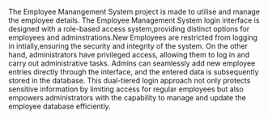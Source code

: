 The Employee Manangement System project is made to utilise and manage the employee details. The Employee Management System login interface is designed with a role-based access system,providing distinct options for employees and adminstrations.New Employees are restricted from logging in intially,ensuring the security and integrity of the system. On the other hand, administrators have privileged access, allowing them to log in and carry out administrative tasks. Admins can seamlessly add new employee entries directly through the interface, and the entered data is subsequently stored in the database. This dual-tiered login approach not only protects sensitive information by limiting access for regular employees but also empowers administrators with the capability to manage and update the employee database efficiently.
